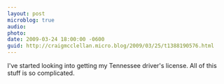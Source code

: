 ```yaml
---
layout: post
microblog: true
audio: 
photo: 
date: 2009-03-24 18:00:00 -0600
guid: http://craigmcclellan.micro.blog/2009/03/25/t1388190576.html
---
```

I've started looking into getting my Tennessee driver's license.  All of this stuff is so complicated.
